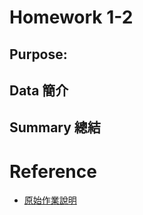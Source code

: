 # Homework 1-2

## Purpose: 


## Data 簡介

## Summary 總結




# Reference

* [原始作業說明](https://docs.google.com/presentation/d/18swR-wgvVWwiOds1cUrBbouAfd3YBRUC6RLUMoiUrns/edit#slide=id.p3)